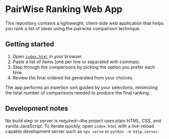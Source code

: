 # PairWise Ranking Web App

This repository contains a lightweight, client-side web application that helps you rank a list of ideas using the pairwise comparison technique.

## Getting started

1. Open [`index.html`](index.html) in your browser.
2. Paste a list of items (one per line or separated with commas).
3. Step through the comparisons by picking the option you prefer each time.
4. Review the final ordered list generated from your choices.

The app performs an insertion sort guided by your selections, minimizing the total number of comparisons needed to produce the final ranking.

## Development notes

No build step or server is required—the project uses plain HTML, CSS, and vanilla JavaScript. To iterate quickly, open `index.html` with a live-reload capable development server such as `npx serve` or `python -m http.server`.
